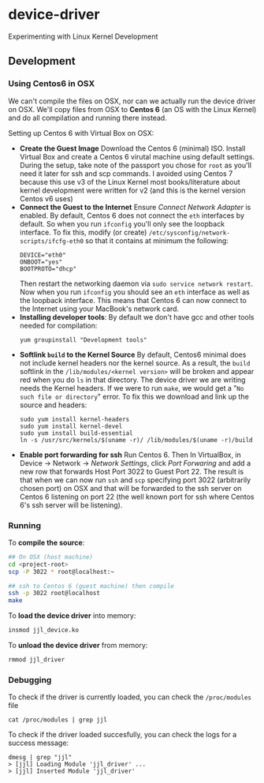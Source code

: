 # device-driver
Experimenting with Linux Kernel Development


## Development


### Using Centos6 in OSX

We can't compile the files on OSX, nor can we actually run 
the device driver on OSX. We'll copy files from OSX to **Centos 6** (an OS with the Linux Kernel)
and do all compilation and running there instead. 
   
Setting up Centos 6 with Virtual Box on OSX:

- **Create the Guest Image** Download the Centos 6 (minimal) ISO. Install Virtual Box and create a Centos 6 virutal machine using default settings. During the setup, take note of the passport you chose for `root` as you'll need it later for ssh and scp commands.
I avoided using Centos 7 because this use v3 of the Linux Kernel most books/literature about kernel development 
were written for v2 (and this is the kernel version Centos v6 uses)
- **Connect the Guest to the Internet** Ensure *Connect Network Adapter* is enabled. By default, Centos 6 does not connect the `eth` interfaces by default. So when you run `ifconfig` you'll only see the loopback interface. To fix this, modify (or create) `/etc/sysconfig/network-scripts/ifcfg-eth0` so that it contains at minimum the following:
  ```
  DEVICE="eth0"
  ONBOOT="yes"
  BOOTPROTO="dhcp"
  ```
  Then restart the networking daemon via `sudo service network restart`. 
  Now when you run `ifconfig` you should see an `eth` interface as well as the loopback interface. This means that
  Centos 6 can now connect to the Internet using your MacBook's network card.
- **Installing developer tools**: By default we don't have gcc and other tools needed for compilation: 
  ```
  yum groupinstall "Development tools"
  ```
- **Softlink `build` to the Kernel Source** By default, Centos6 minimal does not include kernel headers nor the kernel source. 
  As a result, the `build` softlink in
  the `/lib/modules/<kernel version>` will be broken and appear red when you do `ls` in that directory.
  The device driver we are writing needs the Kernel headers. 
  If we were to run `make`, we would get a "`No such file or directory`" error. 
  To fix this we download and link up the source and headers:
  ```
  sudo yum install kernel-headers
  sudo yum install kernel-devel
  sudo yum install build-essential
  ln -s /usr/src/kernels/$(uname -r)/ /lib/modules/$(uname -r)/build
  ```
- **Enable port forwarding for ssh** Run Centos 6. Then In VirtualBox, in Device -> Network -> *Network Settings*, click
  *Port Forwaring* and add a new row that forwards Host Port 3022 to Guest Port 22. The result is that when we can now
  run `ssh` and `scp` specifying port 3022 (arbitrarily chosen port) on OSX 
  and that will be forwarded to the ssh server on Centos 6 listening on port 22 (the well known port for ssh
  where Centos 6's ssh server will be listening).


### Running


To **compile the source**:

```bash
## On OSX (host machine)
cd <project-root>
scp -P 3022 * root@localhost:~

## ssh to Centos 6 (guest machine) then compile
ssh -p 3022 root@localhost
make
```

To **load the device driver** into memory:
```bash
insmod jjl_device.ko
```

To **unload the device driver** from memory:
```bash
rmmod jjl_driver
```

### Debugging


To check if the driver is currently loaded, you can check the `/proc/modules` file
```
cat /proc/modules | grep jjl
```

To check if the driver loaded succesfully, you can check the logs for a success message:
```
dmesg | grep "jjl"
> [jjl] Loading Module 'jjl_driver' ...
> [jjl] Inserted Module 'jjl_driver'
```
